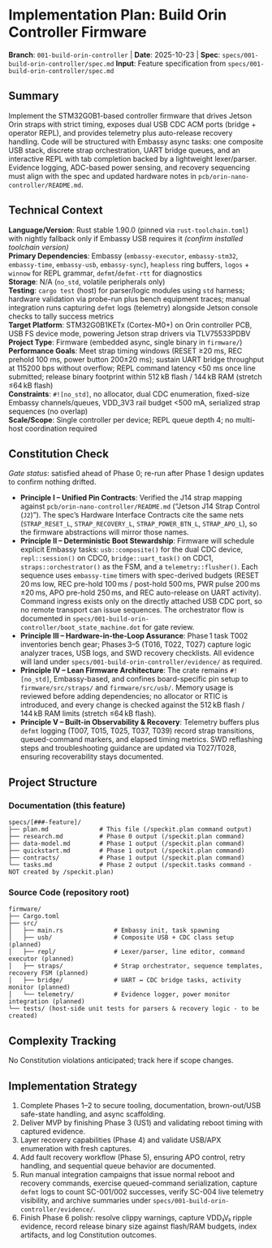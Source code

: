 # Implementation Plan: Build Orin Controller Firmware

**Branch**: `001-build-orin-controller` | **Date**: 2025-10-23 | **Spec**: `specs/001-build-orin-controller/spec.md`
**Input**: Feature specification from `specs/001-build-orin-controller/spec.md`

## Summary

Implement the STM32G0B1-based controller firmware that drives Jetson Orin straps with strict timing, exposes dual USB CDC ACM ports (bridge + operator REPL), and provides telemetry plus auto-release recovery handling. Code will be structured with Embassy async tasks: one composite USB stack, discrete strap orchestration, UART bridge queues, and an interactive REPL with tab completion backed by a lightweight lexer/parser. Evidence logging, ADC-based power sensing, and recovery sequencing must align with the spec and updated hardware notes in `pcb/orin-nano-controller/README.md`.

## Technical Context

**Language/Version**: Rust stable 1.90.0 (pinned via `rust-toolchain.toml`) with nightly fallback only if Embassy USB requires it *(confirm installed toolchain version)*  
**Primary Dependencies**: Embassy (`embassy-executor`, `embassy-stm32`, `embassy-time`, `embassy-usb`, `embassy-sync`), `heapless` ring buffers, `logos` + `winnow` for REPL grammar, `defmt`/`defmt-rtt` for diagnostics  
**Storage**: N/A (`no_std`, volatile peripherals only)  
**Testing**: `cargo test` (host) for parser/logic modules using `std` harness; hardware validation via probe-run plus bench equipment traces; manual integration runs capturing `defmt` logs (telemetry) alongside Jetson console checks to tally success metrics  
**Target Platform**: STM32G0B1KETx (Cortex-M0+) on Orin controller PCB, USB FS device mode, powering Jetson strap drivers via TLV75533PDBV  
**Project Type**: Firmware (embedded async, single binary in `firmware/`)  
**Performance Goals**: Meet strap timing windows (RESET ≥20 ms, REC prehold 100 ms, power button 200±20 ms); sustain UART bridge throughput at 115200 bps without overflow; REPL command latency <50 ms once line submitted; release binary footprint within 512 kB flash / 144 kB RAM (stretch ≤64 kB flash)  
**Constraints**: `#![no_std]`, no allocator, dual CDC enumeration, fixed-size Embassy channels/queues, VDD_3V3 rail budget <500 mA, serialized strap sequences (no overlap)  
**Scale/Scope**: Single controller per device; REPL queue depth 4; no multi-host coordination required

## Constitution Check

*Gate status*: satisfied ahead of Phase 0; re-run after Phase 1 design updates to confirm nothing drifted.

- **Principle I – Unified Pin Contracts**: Verified the J14 strap mapping against `pcb/orin-nano-controller/README.md` (“Jetson J14 Strap Control (`J2`)”). The spec’s Hardware Interface Contracts cite the same nets (`STRAP_RESET_L`, `STRAP_RECOVERY_L`, `STRAP_POWER_BTN_L`, `STRAP_APO_L`), so the firmware abstractions will mirror those names.
- **Principle II – Deterministic Boot Stewardship**: Firmware will schedule explicit Embassy tasks: `usb::composite()` for the dual CDC device, `repl::session()` on CDC0, `bridge::uart_task()` on CDC1, `straps::orchestrator()` as the FSM, and a `telemetry::flusher()`. Each sequence uses `embassy-time` timers with spec-derived budgets (RESET 20 ms low, REC pre-hold 100 ms / post-hold 500 ms, PWR pulse 200 ms ±20 ms, APO pre-hold 250 ms, and REC auto-release on UART activity). Command ingress exists only on the directly attached USB CDC port, so no remote transport can issue sequences. The orchestrator flow is documented in `specs/001-build-orin-controller/boot_state_machine.dot` for gate review.
- **Principle III – Hardware-in-the-Loop Assurance**: Phase 1 task T002 inventories bench gear; Phases 3–5 (T016, T022, T027) capture logic analyzer traces, USB logs, and SWD recovery checklists. All evidence will land under `specs/001-build-orin-controller/evidence/` as required.
- **Principle IV – Lean Firmware Architecture**: The crate remains `#![no_std]`, Embassy-based, and confines board-specific pin setup to `firmware/src/straps/` and `firmware/src/usb/`. Memory usage is reviewed before adding dependencies; no allocator or RTIC is introduced, and every change is checked against the 512 kB flash / 144 kB RAM limits (stretch ≤64 kB flash).
- **Principle V – Built-in Observability & Recovery**: Telemetry buffers plus `defmt` logging (T007, T015, T025, T037, T039) record strap transitions, queued-command markers, and elapsed timing metrics. SWD reflashing steps and troubleshooting guidance are updated via T027/T028, ensuring recoverability stays documented.

## Project Structure

### Documentation (this feature)

```text
specs/[###-feature]/
├── plan.md              # This file (/speckit.plan command output)
├── research.md          # Phase 0 output (/speckit.plan command)
├── data-model.md        # Phase 1 output (/speckit.plan command)
├── quickstart.md        # Phase 1 output (/speckit.plan command)
├── contracts/           # Phase 1 output (/speckit.plan command)
└── tasks.md             # Phase 2 output (/speckit.tasks command - NOT created by /speckit.plan)
```

### Source Code (repository root)
```text
firmware/
├── Cargo.toml
├── src/
│   ├── main.rs              # Embassy init, task spawning
│   ├── usb/                 # Composite USB + CDC class setup (planned)
│   ├── repl/                # Lexer/parser, line editor, command executor (planned)
│   ├── straps/              # Strap orchestrator, sequence templates, recovery FSM (planned)
│   ├── bridge/              # UART ↔ CDC bridge tasks, activity monitor (planned)
│   └── telemetry/           # Evidence logger, power monitor integration (planned)
└── tests/ (host-side unit tests for parsers & recovery logic - to be created)
```

## Complexity Tracking

No Constitution violations anticipated; track here if scope changes.

## Implementation Strategy

1. Complete Phases 1–2 to secure tooling, documentation, brown-out/USB safe-state handling, and async scaffolding.
2. Deliver MVP by finishing Phase 3 (US1) and validating reboot timing with captured evidence.
3. Layer recovery capabilities (Phase 4) and validate USB/APX enumeration with fresh captures.
4. Add fault recovery workflow (Phase 5), ensuring APO control, retry handling, and sequential queue behavior are documented.
5. Run manual integration campaigns that issue normal reboot and recovery commands, exercise queued-command serialization, capture `defmt` logs to count SC-001/002 successes, verify SC-004 live telemetry visibility, and archive summaries under `specs/001-build-orin-controller/evidence/`.
6. Finish Phase 6 polish: resolve clippy warnings, capture VDD₃V₃ ripple evidence, record release binary size against flash/RAM budgets, index artifacts, and log Constitution outcomes.
